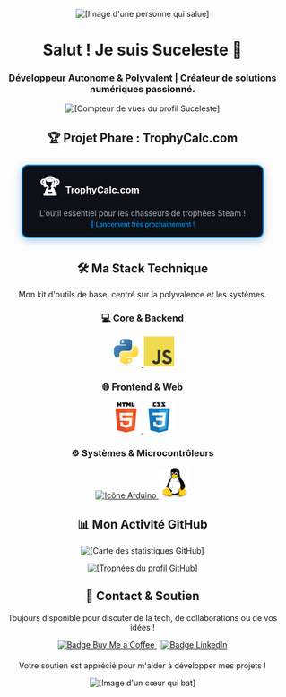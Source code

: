 <!--
✨ README.md - Version Ultime (100% Markdown-Compatible) ✨
Cette version utilise principalement des structures Markdown pour garantir l'affichage de toutes les bannières et icônes.
-->
<p align="center">
<!-- GIF de bienvenue conservé -->
<img src="https://media.giphy.com/media/WFZvB7VIXBgiz3oDXE/giphy.gif" width="60" alt="[Image d'une personne qui salue]"/>
</p>
<h1 align="center">Salut ! Je suis Suceleste 👋</h1>
<h3 align="center">
Développeur Autonome & Polyvalent | Créateur de solutions numériques passionné.
</h3>
<p align="center">
<!-- Badge de Vues du Profil -->
<img src="https://komarev.com/ghpvc/%3Fusername%3Dsuceleste%26label%3DVues%2520du%2520profil%26color%3D2196F3%26style%3Dflat-square" alt="[Compteur de vues du profil Suceleste]" />
</p>
<div align="center">
<h2>🏆 Projet Phare : TrophyCalc.com</h2>
<!-- Bannière du Projet - Utilisation minimale de HTML pour le style unique -->
<a href="https://www.google.com/search?q=https://TrophyCalc.com" target="_blank" rel="noopener noreferrer" style="text-decoration: none;">
<div style="
display: inline-block;
padding: 15px 30px;
margin: 10px 0;
border: 2px solid #007ACC;
border-radius: 12px;
background-color: #0d1117;
box-shadow: 0 4px 15px rgba(0, 119, 204, 0.4);
transition: all 0.3s ease;
">
<h3 style="color: #FFFFFF; margin: 0; display: flex; align-items: center; gap: 10px;">
<span style="font-size: 2em;">🏆</span>
TrophyCalc.com
</h3>
<p style="color: #B0B0B0; margin: 5px 0 0 0;">
L'outil essentiel pour les chasseurs de trophées Steam !
</p>
<span style="color: #007ACC; font-weight: bold; font-size: 0.8em; margin-top: 5px; display: block;">
🚀 Lancement très prochainement !
</span>
</div>
</a>
</div>
<h2 align="center">🛠️ Ma Stack Technique</h2>
<p align="center">Mon kit d'outils de base, centré sur la polyvalence et les systèmes.</p>
<h3 align="center">💻 Core & Backend</h3>
<p align="center">
<a href="https://www.python.org" target="_blank" rel="noreferrer"> <img src="https://raw.githubusercontent.com/devicons/devicon/master/icons/python/python-original.svg" alt="Icône Python" width="55" height="55"/> </a>
<a href="https://developer.mozilla.org/en-US/docs/Web/JavaScript" target="_blank" rel="noreferrer"> <img src="https://raw.githubusercontent.com/devicons/devicon/master/icons/javascript/javascript-original.svg" alt="Icône JavaScript" width="55" height="55"/> </a>
</p>
<h3 align="center">🌐 Frontend & Web</h3>
<p align="center">
<a href="https://www.w3.org/html/" target="_blank" rel="noreferrer"> <img src="https://raw.githubusercontent.com/devicons/devicon/master/icons/html5/html5-original-wordmark.svg" alt="Icône HTML5" width="55" height="55"/> </a>
<a href="https://www.w3schools.com/css/" target="_blank" rel="noreferrer"> <img src="https://raw.githubusercontent.com/devicons/devicon/master/icons/css3/css3-original-wordmark.svg" alt="Icône CSS3" width="55" height="55"/> </a>
</p>
<h3 align="center">⚙️ Systèmes & Microcontrôleurs</h3>
<p align="center">
<a href="https://www.arduino.cc/" target="_blank" rel="noreferrer"> <img src="https://cdn.worldvectorlogo.com/logos/arduino-1.svg" alt="Icône Arduino" width="55" height="55"/> </a>
<a href="https://www.linux.org/" target="_blank" rel="noreferrer"> <img src="https://raw.githubusercontent.com/devicons/devicon/master/icons/linux/linux-original.svg" alt="Icône Linux" width="55" height="55"/> </a>
</p>
<h2 align="center">📊 Mon Activité GitHub</h2>
<p align="center">
<!-- Cartes de Stats mises à jour en français (locale=fr) et en thème sombre (dark) -->
<img
src="https://www.google.com/search?q=https://github-readme-stats.vercel.app/api%3Fusername%3Dsuceleste%26show_icons%3Dtrue%26locale%3Dfr%26theme%3Ddark%26hide_border%3Dtrue"
alt="[Carte des statistiques GitHub]"
width="450"
/>
</p>
<p align="center">
<!-- Trophées GitHub -->
<a href="https://github.com/ryo-ma/github-profile-trophy">
<img
src="https://www.google.com/search?q=https://github-profile-trophy.vercel.app/%3Fusername%3Dsuceleste%26theme%3Ddark"
alt="[Trophées du profil GitHub]"
width="450"
/>
</a>
</p>
<h2 align="center">🤝 Contact & Soutien</h2>
<p align="center">Toujours disponible pour discuter de la tech, de collaborations ou de vos idées !</p>
<p align="center">
<!-- Lien Buy Me a Coffee pour le soutien -->
<a href="https://www.google.com/search?q=https://buymeacoffee.com/suceleste" target="_blank">
<img src="https://www.google.com/search?q=https://img.shields.io/badge/Aide%2520moi%2520ici-FFDD00%3Fstyle%3Dfor-the-badge%26logo%3Dbuy-me-a-coffee%26logoColor%3Dblack" alt="Badge Buy Me a Coffee"/>
</a>
&nbsp;
<!-- Lien LinkedIn (à remplacer par le vôtre si nécessaire) -->
<a href="https://www.google.com/search?q=https://linkedin.com/in/votre-profil-linkedin" target="_blank">
<img src="https://www.google.com/search?q=https://img.shields.io/badge/LinkedIn-0077B5%3Fstyle%3Dfor-the-badge%26logo%3Dlinkedin%26logoColor%3Dwhite" alt="Badge LinkedIn"/>
</a>
</p>
<p align="center" style="margin-top: 20px;">
Votre soutien est apprécié pour m'aider à développer mes projets !
</p>
<p align="center">
<!-- GIF de soutien -->
<img width="50" src="https://media.giphy.com/media/iJ6tLL77d1j4PgKJhe/giphy.gif" alt="[Image d'un cœur qui bat]"/>
</p>
